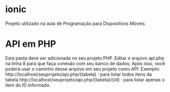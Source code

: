 # ionic
Projeto utilizado na aula de Programação para Dispositivos Móveis

# API em PHP
Esta pasta deve ser adicionada no seu projeto PHP.
Editar o arquivo api.php na linha 8 para que faça conexão com seu banco de dados;
Após isso, você poderá usar o caminho desse arquivo em seu projeto como API:
Exemplo:
http://localhost/seuprojeto/api.php/{tabela} : para listar todos itens da tabela
http://localhost/seuprojeto/api.php/{tabela}/{id} : para listar apenas o item do ID informado.
